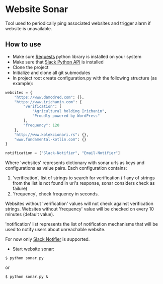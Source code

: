 # Website Sonar

Tool used to periodically ping associated websites and trigger alarm if website is unavailable.

## How to use

- Make sure [Requests](http://docs.python-requests.org/en/latest/) python library is installed on your system
- Make sure that [Slack Python API](https://github.com/slackapi/python-slackclient) is installed
- Clone the project
- Initialize and clone all git submodules
- In project root create configuration.py with the following structure (as example):

```python
websites = {
    "https://www.damodred.com": {},
    "https://www.irichanin.com": {
        "verification": [
            "Agricultural holding Irichanin",
            "Proudly powered by WordPress"
        ],
        "frequency": 120
    },
    "http://www.kolekcionari.rs": {},
    "www.fundamental-kotlin.com": {}
}

notification = ["Slack-Notifier", "Email-Notifier"]
```

Where 'websites' represents dictionary with sonar urls as keys and configurations as value pairs.
Each configuration contains:
    
1. 'verification', list of strings to search for verification (if any of strings from the list is not found in url's response, sonar considers check as failure)
2. 'frequency', check frequency in seconds.

Websites without 'verification' values will not check against verification strings.
Websites without 'frequency' value will be checked on every 10 minutes (default value).

'notification' list represents the list of notification mechanisms that will be used to notify users about unreachable website.

For now only [Slack Notifier](https://github.com/milos85vasic/Slack-Notifier) is supported.

- Start website sonar:
```
$ python sonar.py
```

or

```
$ python sonar.py &
```
